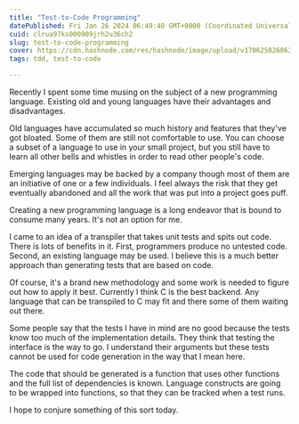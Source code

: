 ```yaml
---
title: "Test-to-Code Programming"
datePublished: Fri Jan 26 2024 06:49:40 GMT+0000 (Coordinated Universal Time)
cuid: clrua97ks000909jrh2u36ch2
slug: test-to-code-programming
cover: https://cdn.hashnode.com/res/hashnode/image/upload/v1706250268620/4511a694-310b-463c-bc8f-ccdd108a29ba.jpeg
tags: tdd, test-to-code

---
```


Recently I spent some time musing on the subject of a new programming language. Existing old and young languages have their advantages and disadvantages.

Old languages have accumulated so much history and features that they've got bloated. Some of them are still not comfortable to use. You can choose a subset of a language to use in your small project, but you still have to learn all other bells and whistles in order to read other people's code.

Emerging languages may be backed by a company though most of them are an initiative of one or a few individuals. I feel always the risk that they get eventually abandoned and all the work that was put into a project goes puff.

Creating a new programming language is a long endeavor that is bound to consume many years. It's not an option for me.

I came to an idea of a transpiler that takes unit tests and spits out code. There is lots of benefits in it. First, programmers produce no untested code. Second, an existing language may be used. I believe this is a much better approach than generating tests that are based on code.

Of course, it's a brand new methodology and some work is needed to figure out how to apply it best. Currently I think C is the best backend. Any language that can be transpiled to C may fit and there some of them waiting out there.

Some people say that the tests I have in mind are no good because the tests know too much of the implementation details. They think that testing the interface is the way to go. I understand their arguments but these tests cannot be used for code generation in the way that I mean here.

The code that should be generated is a function that uses other functions and the full list of dependencies is known. Language constructs are going to be wrapped into functions, so that they can be tracked when a test runs.

I hope to conjure something of this sort today.